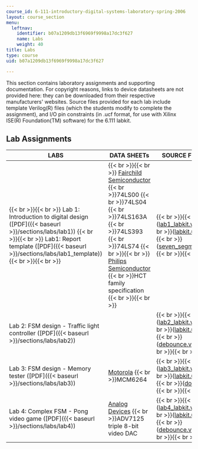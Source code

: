 ```yaml
---
course_id: 6-111-introductory-digital-systems-laboratory-spring-2006
layout: course_section
menu:
  leftnav:
    identifier: b07a1209db13f6969f9998a17dc3f627
    name: Labs
    weight: 40
title: Labs
type: course
uid: b07a1209db13f6969f9998a17dc3f627

---
```


This section contains laboratory assignments and supporting documentation. For copyright reasons, links to device datasheets are not provided here: they can be downloaded from their respective manufacturers' websites. Source files provided for each lab include template Verilog(R) files (which the students modify to complete the assignment), and I/O pin constraints (in .ucf format, for use with Xilinx ISE(R) Foundation(TM) software) for the 6.111 labkit.

Lab Assignments
---------------

| LABS | DATA SHEETs | SOURCE FILES |
| --- | --- | --- |
|  {{< br >}}{{< br >}} Lab 1: Introduction to digital design ([PDF]({{< baseurl >}}/sections/labs/lab1)) {{< br >}}{{< br >}} Lab1: Report template ([PDF]({{< baseurl >}}/sections/labs/lab1_template)) {{< br >}}{{< br >}}  |  {{< br >}}{{< br >}} [Fairchild Semiconductor](http://www.fairchildsemi.com/)  {{< br >}}74LS00  {{< br >}}74LS04  {{< br >}}74LS163A  {{< br >}}74LS393  {{< br >}}74LS74 {{< br >}}{{< br >}} [Philips Semiconductor](http://www.semiconductors.philips.com/)  {{< br >}}HCT family specification {{< br >}}{{< br >}}  |  {{< br >}}{{< br >}} ([lab1\_labkit.v](/courses/electrical-engineering-and-computer-science/6-111-introductory-digital-systems-laboratory-spring-2006/labs/lab1_labkit.v))  {{< br >}}([labkit.ucf](/courses/electrical-engineering-and-computer-science/6-111-introductory-digital-systems-laboratory-spring-2006/labs/labkit.ucf))  {{< br >}}([seven\_segment.v](/courses/electrical-engineering-and-computer-science/6-111-introductory-digital-systems-laboratory-spring-2006/labs/seven_segment.v)) {{< br >}}{{< br >}}  |
| Lab 2: FSM design - Traffic light controller ([PDF]({{< baseurl >}}/sections/labs/lab2)) | &nbsp; |  {{< br >}}{{< br >}} ([lab2\_labkit.v](/courses/electrical-engineering-and-computer-science/6-111-introductory-digital-systems-laboratory-spring-2006/labs/lab2_labkit.v))  {{< br >}}([labkit.ucf](/courses/electrical-engineering-and-computer-science/6-111-introductory-digital-systems-laboratory-spring-2006/labs/labkit.ucf))  {{< br >}}([debounce.v](/courses/electrical-engineering-and-computer-science/6-111-introductory-digital-systems-laboratory-spring-2006/labs/debounce.v)) {{< br >}}{{< br >}}  |
| Lab 3: FSM design - Memory tester ([PDF]({{< baseurl >}}/sections/labs/lab3)) | [Motorola](http://www.motorola.com/)  {{< br >}}MCM6264 |  {{< br >}}{{< br >}} ([lab3\_labkit.v](/courses/electrical-engineering-and-computer-science/6-111-introductory-digital-systems-laboratory-spring-2006/labs/lab3_labkit.v))  {{< br >}}([labkit.ucf](/courses/electrical-engineering-and-computer-science/6-111-introductory-digital-systems-laboratory-spring-2006/labs/labkit.ucf))  {{< br >}}([dots.v](/courses/electrical-engineering-and-computer-science/6-111-introductory-digital-systems-laboratory-spring-2006/labs/dots.v)) {{< br >}}{{< br >}}  |
| Lab 4: Complex FSM - Pong video game ([PDF]({{< baseurl >}}/sections/labs/lab4)) | [Analog Devices](http://www.analog.com/)  {{< br >}}ADV7125 triple 8-bit video DAC |  {{< br >}}{{< br >}} ([lab4\_labkit.v](/courses/electrical-engineering-and-computer-science/6-111-introductory-digital-systems-laboratory-spring-2006/labs/lab4_labkit.v))  {{< br >}}([labkit.ucf](/courses/electrical-engineering-and-computer-science/6-111-introductory-digital-systems-laboratory-spring-2006/labs/labkit.ucf))  {{< br >}}([debounce.v](/courses/electrical-engineering-and-computer-science/6-111-introductory-digital-systems-laboratory-spring-2006/labs/debounce.v)) {{< br >}}{{< br >}}